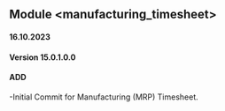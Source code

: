 ## Module <manufacturing_timesheet>
#### 16.10.2023
#### Version 15.0.1.0.0
#### ADD
-Initial Commit for Manufacturing (MRP) Timesheet.
